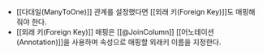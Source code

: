 - [[다대일(ManyToOne)]] 관계를 설정했다면 [[외래 키(Foreign Key)]]도 매핑해 줘야 한다.
- [[외래 키(Foreign Key)]] 매핑은 [[@JoinColumn]] [[어노테이션(Annotation)]]을 사용하며 속성으로 매핑할 외래키 이름을 지정한다.